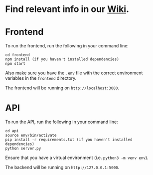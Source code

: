 # Find relevant info in our [Wiki](https://github.com/StanfordCS194/Win24-Team2/wiki).

# Frontend

To run the frontend, run the following in your command line:

```
cd frontend
npm install (if you haven't installed dependencies)
npm start
```

Also make sure you have the `.env` file with the correct environment variables in the `frontend` directory.

The frontend will be running on `http://localhost:3000`.

# API

To run the API, run the following in your command line:

```
cd api
source env/bin/activate
pip install -r requirements.txt (if you haven't installed dependencies)
python server.py
```

Ensure that you have a virtual environment (i.e. `python3 -m venv env`).

The backend will be running on `http://127.0.0.1:5000`.
